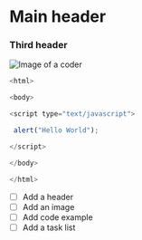 # Main header
### Third header
![Image of a coder](https://img.freepik.com/free-vector/hacker-operating-laptop-cartoon-icon-illustration-technology-icon-concept-isolated-flat-cartoon-style_138676-2387.jpg?w=1380&t=st=1687119934~exp=1687120534~hmac=2beee0f01fbd0308cd3e5e3ad4cbf7fbafb7425ed1269fcc4bb4e5775ac1dd6b)
``` javascript
<html>  

<body>  

<script type="text/javascript">  

 alert("Hello World");  

</script>  

</body>  

</html>  
```
- [ ] Add a header
- [ ] Add an image
- [ ] Add code example
- [ ] Add a task list
